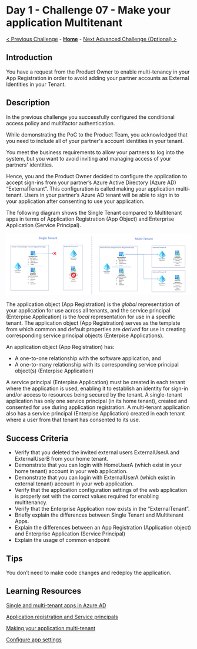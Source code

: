 # Day 1 - Challenge 07 - Make your application Multitenant

 [< Previous Challenge](./Challenge_D1_06.md) - **[Home](../README.md)** - [Next Advanced Challenge (Optional) >](./Challenge_D1_08.md)

## Introduction

You have a request from the Product Owner to enable multi-tenancy in your App Registration in order to avoid adding your partner accounts as External Identities in your Tenant.

## Description

In the previous challenge you successfully configured the conditional access policy and multifactor authentication.

While demonstrating the PoC to the Product Team, you acknowledged that you need to include all of your partner's account identities in your tenant.

You meet the business requirements to allow your partners to log into the system, but you want to avoid inviting and managing access of your partners' identities.

Hence, you and the Product Owner decided to configure the application to accept sign-ins from your partner’s Azure Active Directory (Azure AD) “ExternalTenant”.
This configuration is called making your application multi-tenant. Users in your partner’s Azure AD tenant will be able to sign in to your application after consenting to use your application.

The following diagram shows the Single Tenant compared to Multitenant apps in terms of Application Registration (App Object) and Enterprise Application (Service Principal).

![Multitenant App Diagram](../Resources/Images/B2BMultitenantDiagram.png)

The application object (App Registration) is the *global* representation of your application for use across all tenants, and the service principal (Enterpise Application) is the *local* representation for use in a specific tenant. The application object (App Registration) serves as the template from which common and default properties are *derived* for use in creating corresponding service principal objects (Enterpise Applications).

An application object (App Registration) has:

- A one-to-one relationship with the software application, and
- A one-to-many relationship with its corresponding service principal object(s) (Enterpise Application)

A service principal (Enterpise Application) must be created in each tenant where the application is used, enabling it to establish an identity for sign-in and/or access to resources being secured by the tenant. A single-tenant application has only one service principal (in its home tenant), created and consented for use during application registration. A multi-tenant application also has a service principal (Enterpise Application) created in each tenant where a user from that tenant has consented to its use.
## Success Criteria

- Verify that you deleted the invited external users ExternalUserA and ExternalUserB from your home tenant.
- Demonstrate that you can login with HomeUserA (which exist in your home tenant) account in your web application.
- Demonstrate that you can login with ExternalUserA (which exist in external tenant) account in your web application.
- Verify that the application configuration settings of the web application is properly set with the correct values required for enabling multitenancy.
- Verify that the Enterprise Application now exists in the “ExternalTenant”.
- Briefly explain the differences between Single Tenant and Multitenant Apps.
- Explain the differences between an App Registration (Application object) and Enterprise Application (Service Principal)
- Explain the usage of common endpoint

## Tips

You don’t need to make code changes and redeploy the application.

## Learning Resources

[Single and multi-tenant apps in Azure AD](https://docs.microsoft.com/en-us/azure/active-directory/develop/single-and-multi-tenant-apps)

[Application registration and Service principals](https://docs.microsoft.com/en-us/azure/active-directory/develop/app-objects-and-service-principals)

[Making your application multi-tenant](https://docs.microsoft.com/en-us/azure/active-directory/develop/howto-convert-app-to-be-multi-tenant)

[Configure app settings](https://learn.microsoft.com/en-us/azure/app-service/configure-common?tabs=portal#configure-app-settings)
